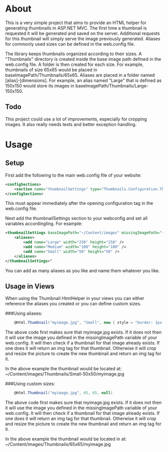
About
=====
This is a very simple project that aims to provide an HTML helper for generating thumbnails in ASP.NET MVC. 
The first time a thumbnail is requested it will be generated and saved on the server. Additional requests for this 
thumbnail will simply serve the image previously generated. Aliases for commonly used sizes can be defined in the 
web.config file.

The library keeps thumbnails organized according to their sizes. A "Thumbnails" directory is created inside the base 
image path defined in the web.config file. A folder is then created for each size. For example, thumbnails of size 
65x65 would be placed in baseImagePath/Thumbnails/65x65. Aliases are placed in a folder named [alias]-[dimensions]. 
For example, an alias named "Large" that is defined as 150x150 would store its images in baseImagePath/Thumbnails/Large-150x150.

Todo
----
This project could use a lot of improvements, especially for cropping images. It also really needs tests and better exception handling.


Usage
=====

Setup
-----

First add the following to the main web.config file of your website:

```xml
<configSections>
	<section name="thumbnailSettings" type="Thumbnails.Configuration.ThumbnailSettings, Thumbnails" />
</configSections>
```

This must appear immediately after the opening configuration tag in the web.config file.

Next add the thumbnailSettings section to your webconfig and set all variables accordingling. For example:

```xml
<thumbnailSettings baseImagePath="~/Content/images" missingImagePath="~/Content/images/missing.jpg">
	<aliases>
		<add name="Large" width="250" height="250" />
		<add name="Medium" width="100" height="100" />
		<add name="Small" width="50" height="50" />
	</aliases>
</thumbnailSettings>"
```

You can add as many aliases as you like and name them whatever you like.

Usage in Views
--------------

When using the Thumbnail HtmlHelper in your views you can either reference the aliases you created or you can define custom sizes.

###Using aliases:

```c#
	@Html.Thumbnail("myimage.jpg", "Small", new { style = "border: 1px solid black;" })
```

The above code first makes sure that myimage.jpg exists. If it does not then it will use the image you defined in the 
missingImagePath variable of your web.config. It will then check if a thumbnail for that image already exists. If one does 
it will return an img tag for that thumbnail. Otherwise it will crop and resize the picture to create the new thumbnail and 
return an img tag for it.

In the above example the thumbnail would be located at: ~/Content/images/Thumbnails/Small-50x50/myimage.jpg

###Using custom sizes:

```c#
	@Html.Thumbnail("myimage.jpg", 65, 65, null)
```

The above code first makes sure that myimage.jpg exists. If it does not then it will use the image you defined in the 
missingImagePath variable of your web.config. It will then check if a thumbnail for that image already exists. If one does 
it will return an img tag for that thumbnail. Otherwise it will crop and resize the picture to create the new thumbnail and 
return an img tag for it.

In the above example the thumbnail would be located in at: ~/Content/images/Thumbnails/65x65/myimage.jpg